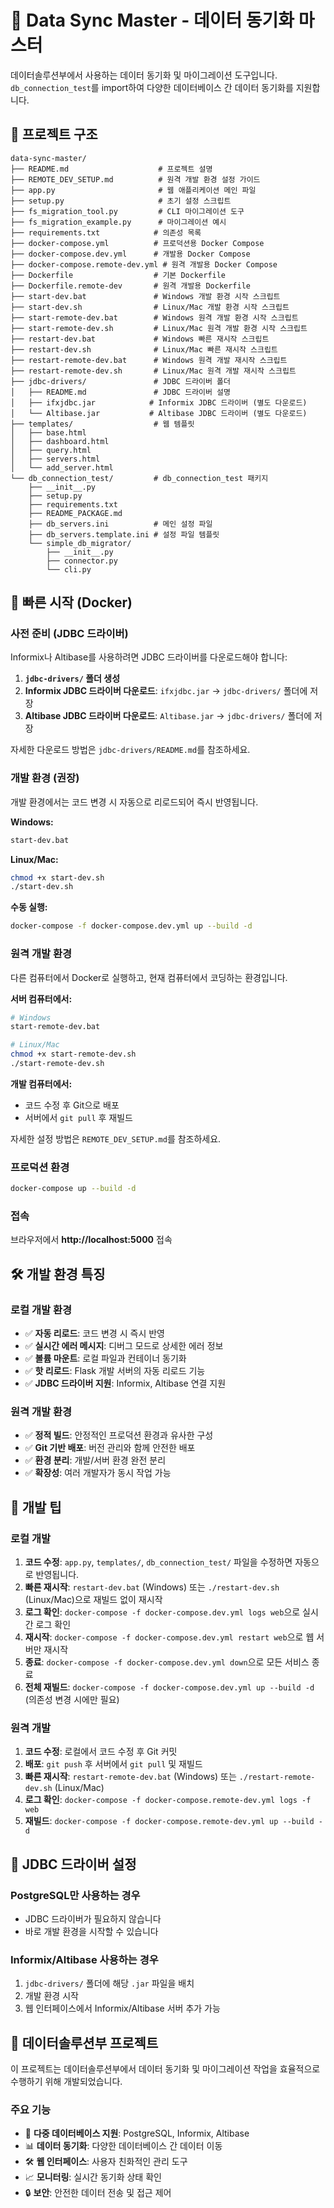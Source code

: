 # 🚀 Data Sync Master - 데이터 동기화 마스터

데이터솔루션부에서 사용하는 데이터 동기화 및 마이그레이션 도구입니다. `db_connection_test`를 import하여 다양한 데이터베이스 간 데이터 동기화를 지원합니다.

## 📁 프로젝트 구조

```
data-sync-master/
├── README.md                    # 프로젝트 설명
├── REMOTE_DEV_SETUP.md          # 원격 개발 환경 설정 가이드
├── app.py                       # 웹 애플리케이션 메인 파일
├── setup.py                     # 초기 설정 스크립트
├── fs_migration_tool.py         # CLI 마이그레이션 도구
├── fs_migration_example.py      # 마이그레이션 예시
├── requirements.txt            # 의존성 목록
├── docker-compose.yml          # 프로덕션용 Docker Compose
├── docker-compose.dev.yml      # 개발용 Docker Compose
├── docker-compose.remote-dev.yml # 원격 개발용 Docker Compose
├── Dockerfile                  # 기본 Dockerfile
├── Dockerfile.remote-dev       # 원격 개발용 Dockerfile
├── start-dev.bat               # Windows 개발 환경 시작 스크립트
├── start-dev.sh                # Linux/Mac 개발 환경 시작 스크립트
├── start-remote-dev.bat        # Windows 원격 개발 환경 시작 스크립트
├── start-remote-dev.sh         # Linux/Mac 원격 개발 환경 시작 스크립트
├── restart-dev.bat             # Windows 빠른 재시작 스크립트
├── restart-dev.sh              # Linux/Mac 빠른 재시작 스크립트
├── restart-remote-dev.bat      # Windows 원격 개발 재시작 스크립트
├── restart-remote-dev.sh       # Linux/Mac 원격 개발 재시작 스크립트
├── jdbc-drivers/               # JDBC 드라이버 폴더
│   ├── README.md               # JDBC 드라이버 설명
│   ├── ifxjdbc.jar            # Informix JDBC 드라이버 (별도 다운로드)
│   └── Altibase.jar           # Altibase JDBC 드라이버 (별도 다운로드)
├── templates/                  # 웹 템플릿
│   ├── base.html
│   ├── dashboard.html
│   ├── query.html
│   ├── servers.html
│   └── add_server.html
└── db_connection_test/         # db_connection_test 패키지
    ├── __init__.py
    ├── setup.py
    ├── requirements.txt
    ├── README_PACKAGE.md
    ├── db_servers.ini          # 메인 설정 파일
    ├── db_servers.template.ini # 설정 파일 템플릿
    └── simple_db_migrator/
        ├── __init__.py
        ├── connector.py
        └── cli.py
```

## 🚀 빠른 시작 (Docker)

### 사전 준비 (JDBC 드라이버)

Informix나 Altibase를 사용하려면 JDBC 드라이버를 다운로드해야 합니다:

1. **`jdbc-drivers/` 폴더 생성**
2. **Informix JDBC 드라이버 다운로드**: `ifxjdbc.jar` → `jdbc-drivers/` 폴더에 저장
3. **Altibase JDBC 드라이버 다운로드**: `Altibase.jar` → `jdbc-drivers/` 폴더에 저장

자세한 다운로드 방법은 `jdbc-drivers/README.md`를 참조하세요.

### 개발 환경 (권장)

개발 환경에서는 코드 변경 시 자동으로 리로드되어 즉시 반영됩니다.

**Windows:**
```bash
start-dev.bat
```

**Linux/Mac:**
```bash
chmod +x start-dev.sh
./start-dev.sh
```

**수동 실행:**
```bash
docker-compose -f docker-compose.dev.yml up --build -d
```

### 원격 개발 환경

다른 컴퓨터에서 Docker로 실행하고, 현재 컴퓨터에서 코딩하는 환경입니다.

**서버 컴퓨터에서:**
```bash
# Windows
start-remote-dev.bat

# Linux/Mac
chmod +x start-remote-dev.sh
./start-remote-dev.sh
```

**개발 컴퓨터에서:**
- 코드 수정 후 Git으로 배포
- 서버에서 `git pull` 후 재빌드

자세한 설정 방법은 `REMOTE_DEV_SETUP.md`를 참조하세요.

### 프로덕션 환경

```bash
docker-compose up --build -d
```

### 접속

브라우저에서 **http://localhost:5000** 접속

## 🛠️ 개발 환경 특징

### 로컬 개발 환경
- ✅ **자동 리로드**: 코드 변경 시 즉시 반영
- ✅ **실시간 에러 메시지**: 디버그 모드로 상세한 에러 정보
- ✅ **볼륨 마운트**: 로컬 파일과 컨테이너 동기화
- ✅ **핫 리로드**: Flask 개발 서버의 자동 리로드 기능
- ✅ **JDBC 드라이버 지원**: Informix, Altibase 연결 지원

### 원격 개발 환경
- ✅ **정적 빌드**: 안정적인 프로덕션 환경과 유사한 구성
- ✅ **Git 기반 배포**: 버전 관리와 함께 안전한 배포
- ✅ **환경 분리**: 개발/서버 환경 완전 분리
- ✅ **확장성**: 여러 개발자가 동시 작업 가능

## 📝 개발 팁

### 로컬 개발
1. **코드 수정**: `app.py`, `templates/`, `db_connection_test/` 파일을 수정하면 자동으로 반영됩니다.
2. **빠른 재시작**: `restart-dev.bat` (Windows) 또는 `./restart-dev.sh` (Linux/Mac)으로 재빌드 없이 재시작
3. **로그 확인**: `docker-compose -f docker-compose.dev.yml logs web`으로 실시간 로그 확인
4. **재시작**: `docker-compose -f docker-compose.dev.yml restart web`으로 웹 서버만 재시작
5. **종료**: `docker-compose -f docker-compose.dev.yml down`으로 모든 서비스 종료
6. **전체 재빌드**: `docker-compose -f docker-compose.dev.yml up --build -d` (의존성 변경 시에만 필요)

### 원격 개발
1. **코드 수정**: 로컬에서 코드 수정 후 Git 커밋
2. **배포**: `git push` 후 서버에서 `git pull` 및 재빌드
3. **빠른 재시작**: `restart-remote-dev.bat` (Windows) 또는 `./restart-remote-dev.sh` (Linux/Mac)
4. **로그 확인**: `docker-compose -f docker-compose.remote-dev.yml logs -f web`
5. **재빌드**: `docker-compose -f docker-compose.remote-dev.yml up --build -d`

## 🔧 JDBC 드라이버 설정

### PostgreSQL만 사용하는 경우
- JDBC 드라이버가 필요하지 않습니다
- 바로 개발 환경을 시작할 수 있습니다

### Informix/Altibase 사용하는 경우
1. `jdbc-drivers/` 폴더에 해당 `.jar` 파일을 배치
2. 개발 환경 시작
3. 웹 인터페이스에서 Informix/Altibase 서버 추가 가능

## 🏢 데이터솔루션부 프로젝트

이 프로젝트는 데이터솔루션부에서 데이터 동기화 및 마이그레이션 작업을 효율적으로 수행하기 위해 개발되었습니다.

### 주요 기능
- 🔄 **다중 데이터베이스 지원**: PostgreSQL, Informix, Altibase
- 📊 **데이터 동기화**: 다양한 데이터베이스 간 데이터 이동
- 🛠️ **웹 인터페이스**: 사용자 친화적인 관리 도구
- 📈 **모니터링**: 실시간 동기화 상태 확인
- 🔒 **보안**: 안전한 데이터 전송 및 접근 제어 